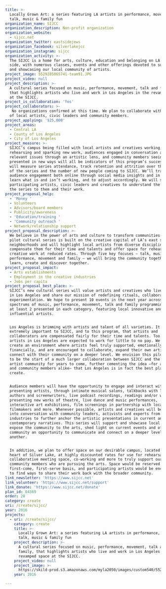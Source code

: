 ```yaml
---
title: >-
  Locally Grown Art: a series featuring LA artists in performance, movement,
  talk, music & family fun 
organization_name: SIJCC
organization_description: Non-profit organization
organization_website:
  - sijcc.net
organization_twitter: eastsidejews
organization_facebook: silverlakejcc
organization_instagram: sijcc
organization_activity: >-
  The SIJCC is a home for arts, culture, education and belonging on LA’s east
  side, with numerous classes, events and other offerings devoted to supporting
  and showcasing our local community of artists.
project_image: 5529285065741-team91.JPG
project_video: null
project_description: >-
  A cultural series focused on music, performance, movement, talk and family,
  that highlights artists who live and work in Los Angeles in the revamped space
  at the SIJCC.
project_is_collaboration: 'Yes'
project_collaborators: >-
   No organizations confirmed at this time. We plan to collaborate with an array
  of local artists, civic leaders and community members.
project_applying: '$25,000'
project_areas:
  - Central LA
  - County of Los Angeles
  - City of Los Angeles
project_measure: >-
  SIJCC’s campus being filled with local artists and creatives working,
  rehearsing and sparking new work, audiences engaged in conversation about
  relevant issues through an artistic lens, and community members seeing ideas
  presented in new ways will all be indicators of this program’s success. We
  will measure series attendance, track retention and attrition over the course
  of the series and the number of new people coming to SIJCC. We’ll track
  audience engagement both online through social media insights and in person to
  learn what is and isn’t working, and to adjust accordingly. We will survey
  participating artists, civic leaders and creatives to understand the value to
  the series to them and their work.
project_proposal_help:
  - 'Money '
  - Volunteers
  - Advisors/board members
  - Publicity/awareness
  - 'Education/training '
  - 'Community outreach '
  - Network/relationship support
project_proposal_description: >-
  We believe in the power of arts and culture to transform communities. Our
  pilot cultural series is built on the creative capital of LA’s east side
  neighborhoods and will highlight local artists from diverse disciplines,
  compensate them for their time and talents and offer space for rehearsal and
  creative work at reduced rates. Through five key focuses — talk, music,
  performance, movement and family — we will bring the community together to
  learn, create and discover together.
project_proposal_impact:
  - Arts establishments
  - Employment in the creative industries
  - Jobs per capita
project_proposal_best_place: >-
  SIJCC’s new cultural series will value artists and creatives who live and work
  in Los Angeles and share our mission of redefining rituals, collaboration and
  experimentation. We hope to present 10 events in the next year across the
  spectrums of music, performance, movement, talk and family programming, with
  at least 2 presented in each category, featuring local innovative and
  influential artists.  


  Los Angeles is brimming with artists and talent of all varieties. It is
  extremely important to SIJCC, and to this program, that artists and
  collaborators are compensated fairly for their time and talents. Too many
  artists in Los Angeles are expected to work for little to no pay. We wish to
  create an environment where artists feel truly supported, emotionally and
  financially, and are encouraged to collaborate, expand their own artistry, and
  connect with their community on a deeper level. We envision this pilot series
  to be the start of a much larger collaboration between SIJCC and the local
  artist community for years to come, further cementing the idea –for artists
  and community members alike— that Los Angeles is in fact the best place to
  create. 


  Audience members will have the opportunity to engage and interact with
  presenting artists, through intimate musical salons, talkbacks with local
  authors and screenwriters, live podcast recordings, readings and/or workshops
  presenting new works of theatre, live dance and music performances,
  interactive art exhibitions, film screenings in partnership with local
  filmmakers and more. Whenever possible, artists and creatives will be brought
  into conversation with community leaders, activists and experts from different
  industries to further anchor the artistic presentations in current and
  contemporary narratives. This series will support and showcase local artists,
  expose the community to the arts, shed light on current events and offer the
  community an opportunity to communicate and connect on a deeper level with one
  another.  


  In addition, we plan to offer space on our desirable campus, located in the
  heart of Silver Lake, at highly discounted rates for use for rehearsals,
  collaborative meeting space, co-working and more to truly support our local
  community members who are pursuing the arts. Space would be reserved on a
  first-come, first-serve basis, and participating artists would be encouraged
  to find ways to share their work back with the broader community.
link_newsletter: 'https://www.sijcc.net'
link_volunteer: 'https://www.sijcc.net/support'
link_donate: 'https://www.sijcc.net/donate'
plan_id: 84369
order: 28
category: create
uri: /create/sijcc/
year: 2016
projects:
  - uri: /create/sijcc/
    category: create
    title: >-
      Locally Grown Art: a series featuring LA artists in performance, movement,
      talk, music & family fun 
    project_description: >-
      A cultural series focused on music, performance, movement, talk and
      family, that highlights artists who live and work in Los Angeles in the
      revamped space at the SIJCC.
    project_video: null
    project_image: >-
      https://skild-prod.s3.amazonaws.com/myla2050/images/custom540/5529285065741-team91.JPG
    year: 2016

---
```


